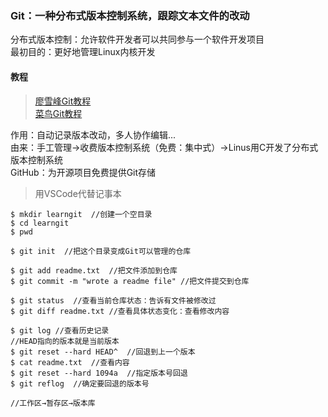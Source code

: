 ### Git：一种分布式版本控制系统，跟踪文本文件的改动
分布式版本控制：允许软件开发者可以共同参与一个软件开发项目  
最初目的：更好地管理Linux内核开发


#### 教程
>[廖雪峰Git教程](https://www.liaoxuefeng.com/wiki/896043488029600)  
>[菜鸟Git教程](https://www.runoob.com/git/git-tutorial.html)  



作用：自动记录版本改动，多人协作编辑...  
由来：手工管理→收费版本控制系统（免费：集中式）→Linus用C开发了分布式版本控制系统  
GitHub：为开源项目免费提供Git存储  

>用VSCode代替记事本


```
$ mkdir learngit  //创建一个空目录
$ cd learngit
$ pwd

$ git init  //把这个目录变成Git可以管理的仓库

$ git add readme.txt  //把文件添加到仓库
$ git commit -m "wrote a readme file" //把文件提交到仓库

$ git status  //查看当前仓库状态：告诉有文件被修改过
$ git diff readme.txt //查看具体状态变化：查看修改内容

$ git log //查看历史记录
//HEAD指向的版本就是当前版本
$ git reset --hard HEAD^  //回退到上一个版本
$ cat readme.txt  //查看内容
$ git reset --hard 1094a  //指定版本号回退
$ git reflog  //确定要回退的版本号

//工作区→暂存区→版本库


```

